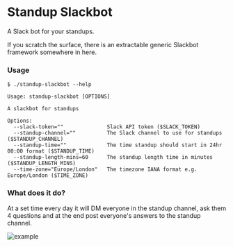 # Standup Slackbot

A Slack bot for your standups.

If you scratch the surface, there is an extractable generic Slackbot framework somewhere in here.

### Usage

```
$ ./standup-slackbot --help

Usage: standup-slackbot [OPTIONS]

A slackbot for standups

Options:
  --slack-token=""              Slack API token ($SLACK_TOKEN)
  --standup-channel=""          The Slack channel to use for standups ($STANDUP_CHANNEL)
  --standup-time=""             The time standup should start in 24hr 00:00 format ($STANDUP_TIME)
  --standup-length-mins=60      The standup length time in minutes ($STANDUP_LENGTH_MINS)
  --time-zone="Europe/London"   The timezone IANA format e.g. Europe/London ($TIME_ZONE)
```

### What does it do?

At a set time every day it will DM everyone in the standup channel, 
ask them 4 questions and at the end post everyone's answers to the standup channel.

 ![example](http://j.mp/2nr3sqi)
